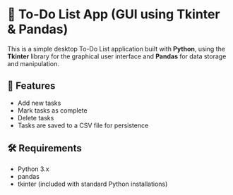 # 📝 To-Do List App (GUI using Tkinter & Pandas)

This is a simple desktop To-Do List application built with **Python**, using the **Tkinter** library for the graphical user interface and **Pandas** for data storage and manipulation.

## 🚀 Features

- Add new tasks
- Mark tasks as complete
- Delete tasks
- Tasks are saved to a CSV file for persistence

## 🛠 Requirements

- Python 3.x
- pandas
- tkinter (included with standard Python installations)
